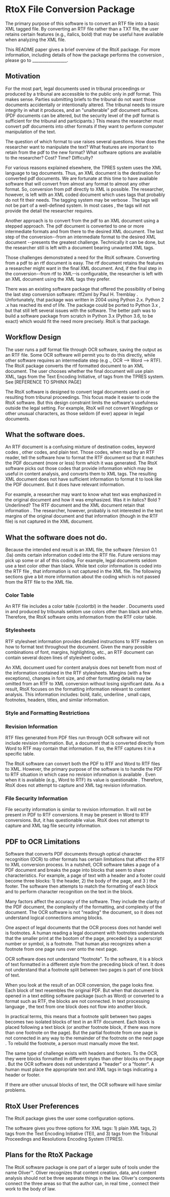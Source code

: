 # RtoX File Conversion Package

The primary purpose of this software is to convert an RTF file into a basic XML
 tagged file. By converting an RTF file rather than a TXT file, the user
  retains certain features (e.g., italics, bold) that may be useful have
   available when analyzing the XML file.
   
This README paper gives a brief overview of the RtoX package. For more
 information, including details of how the package performs the conversion
 , please go to _________________.

## Motivation
For the most part, legal documents used in tribunal proceedings or produced
 by a tribunal are accessible to the public only in pdf format. This makes
  sense. Parties submitting briefs to the tribunal do not want those
   documents accidentally or intentionally altered. The tribunal needs to
    insure integrity in what it produces, and an "unalterable" pdf document
     suffices. (PDF documents can be altered, but the security level of the
      pdf format is sufficient for the tribunal and participants.) This means
       the researcher must convert pdf documents into other formats if they
        want to perform computer manipulation of the text.
        
The question of which format to use raises several questions. How does the
 researcher want to manipulate the text? What features are important to
  retain from the pdf to the new format? What software options are available
   to the researcher? Cost? Time? Difficulty?
   
For various reasons explained elsewhere, the TPRES system uses the XML
 language to tag documents. Thus, an XML document is the destination for
  converted pdf documents. We are fortunate at this time to have available
   software that will convert from almost any format to almost any other
    format. So, conversion from pdf directly to XML is possible. The
     researcher, however, is left with an XML coded document which uses tags
      that probably do not fit their needs. The tagging system may be verbose
      . The tags will not be part of a well-defined system. In most cases
      , the tags will not provide the detail the researcher requires. 
      
Another approach is to convert from the pdf to an XML document using a
 stepped approach. The pdf document is converted to one or more intermediate
  formats and from there to the desired XML document. The last step of the
   conversion--from an intermediate format to the desired XML document
   --presents the greatest challenge. Technically it can be done, but the
    researcher still is left with a document bearing unwanted XML tags.
    
Those challenges demonstrated a need for the RtoX software. Converting from a
 pdf to an rtf document is easy. The rtf document retains the features a
  researcher might want in the final XML document. And, if the final step in
   the conversion--from rtf to XML--is configurable, the researcher is left
    with an XML document using the XML tags they prefer. 
    
There was an existing software package that offered the possibility of being
 the last step conversion software: rtf2xml by Paul H. Tremblay
 . Unfortunately, that package was written in 2004 using Python 2.x. Python 2
 .x has reached its end of life. The package could be ported to Python 3.x
 , but that still left several issues with the software. The better path was
  to build a software package from scratch in Python 3.x (Python 3.6, to be
   exact) which would fit the need more precisely. RtoX is that package.

## Workflow Design
The user runs a pdf format file through OCR software, saving the
         output as an RTF file. Some OCR software will permit you to do this
          directly, while other software requires an intermediate step (e.g
          ., OCR --> Word --> RTF). The RtoX package converts the rtf
           formatted document to an XML document. The user chooses whether
            the final document will use plain XML, tags from the Text
             Encoding Initiative, of tags from the TPRES system. See
              [REFERENCE TO SPHINX PAGE]

The RtoX software is designed to convert legal
 documents used in or resulting from tribunal proceedings. This focus made
  it easier to code the RtoX software. But this design constraint limits the
   software's usefulness outside the legal setting. For example, RtoX will
    not convert Wingdings or other unusual characters, as those seldom (if
     ever) appear in legal documents.
          
## What the software does.
An RTF document is a confusing mixture of destination codes, keyword codes
, other codes, and plain text. Those codes, when read by an RTF reader, tell
 the software how to format the RTF document so that it matches the PDF
  document (more or less) form which it was generated. The RtoX
   software picks out those codes that provide information which may be
    useful in content analysis, and converts them to XML tags. The resulting
     XML document does not have sufficient information to format it to look
      like the PDF document. But it does have relevant information.
      
For example, a researcher may want to know what text was emphasized in the
 original document and how it was emphasized. Was it in italics? Bold
 ? Underlined? The RTF document and the XML document retain that information
 . The researcher, however, probably is not interested in the text margins of
  the original document and that information (though in the RTF file) is not
   captured in the XML document.

## What the software does not do.

Because the intended end result is an XML file, the software (Version 0.1
.0a) omits certain
 information coded into the RTF file. Future versions may pick up some or all
  of this coding. For example, legal documents seldom use a text color
   other than black. While text color information is coded into the RTF file
   , that information is not captured in the XML file. The
    following sections give a bit more information about the coding which is
     not passed from the RTF file to the XML file.
  
### Color Table

An RTF file includes a color table (\colortbl) in the header
. Documents used in and produced by tribunals seldom use colors other
 than black and white. Therefore, the RtoX software
  omits information from the RTF color table.
  
### Stylesheets

RTF stylesheet information provides detailed instructions to RTF readers on
 how to format text throughout the document. Given the many possible
  combinations of font, margins, highlighting, etc., an RTF document can
   contain several dozen lines of stylesheet codes.
   
An XML document used for content analysis does not benefit from
 most of the information contained in the RTF stylesheets. Margins (with a
  few exceptions), changes in font size, and other formatting details may be
   omitted from an RTF to XML conversion without losing significant data. As
    a result, RtoX focuses on the formatting information relevant
     to content analysis. This information includes: bold, italic, underline
     , small caps, footnotes, headers, titles, and similar
      information.
     
### Style and Formatting Restrictions


### Revision Information

RTF files generated from PDF files run through OCR software will not include
 revision information. But, a document that is converted directly from Word
  to RTF may contain that information. If so, the RTF captures it in a
   specific table.
   
The RtoX software can convert both the PDF to RTF and Word to RTF files to
 XML. However, the primary purpose of the software is to handle the
  PDF to RTF situation in which case no revision information is available
  . Even when it is available (e.g., Word to RTF) its value is questionable
  . Therefore, RtoX does not attempt to capture and XML tag revision
   information. 

### File Security Information

File security information is similar to revision information. It will not be
 present in PDF to RTF conversions. It may be present in Word to RTF
  conversions. But, it has questionable value. RtoX does not attempt to
   capture and XML tag file security information.

## PDF to OCR Limitations

Software that converts PDF documents through optical character recognition
 (OCR) to other formats has certain limitations that affect the RTF to XML
  conversion process. In a nutshell, OCR software takes a page of a PDF
   document and breaks the page into blocks that seem to share
    characteristics. For example, a page of text with a header and a footer
     could become three blocks: 1) the header, 2) the body of the page, and 3
     ) the footer. The software then attempts to match the formatting of each
      block and to perform character recognition on the text in the block.
      
Many factors affect the accuracy of the software. They include the clarity of
 the PDF document, the complexity of the formatting, and complexity of the
  document. The OCR software is not "reading" the document, so it does not
   understand logical connections among blocks. 
   
One aspect of legal documents that the OCR process does not handel well is
 footnotes. A human reading a legal document with footnotes understands that
  the smaller print at the bootom of the page, preceded by a superscript
   number or symbol, is a footnote. That human also recognizes when a
    footnote from one page runs over onto the next page. 
    
OCR software does not understand "footnote". To the software, it is a block
 of text formatted in a different style from the preceding block of text. It
  does not understand that a footnote split between two pages is part of one
   block of text. 
   
When you look at the result of an OCR conversion, the page looks fine. Each
 block of text resembles the original PDF. But when that document is opened
  in a text editing software package (such as Word) or converted to a format
   such as RTF, the blocks are not connected. In text processing language
   , the text from one block does not flow into another block. 
   
In practical terms, this means that a footnote split between two pages
 becomes two isolated blocks of text in an RTF document. Each block is placed
  following a text block (or another footnote block, if there was more than
   one footnote on the page). But the partial footnote from one page is not
    connected in any way to the remainder of the footnote on the next page
    . To rebuild the footnote, a person must manually move the text.
    
 The same type of challenge exists with headers and footers. To the OCR, they
  were blocks formatted in different styles than other blocks on the page
  . But the OCR software does not understand a "header" or a "footer". A human
   must place the appropriate text and XML tags in tags indicating a header or
    footer.
    
 If there are other unusual blocks of text, the OCR software will have
  similar problems. 

## RtoX User Preferences

The RtoX package gives the user some configuration options. 

The software gives you three options for XML tags: 1) plain XML
  tags, 2) tags from the Text Encoding Initiative (TEI), and 3) tags from the
   Tribunal Proceedings and Resolutions Encoding System (TPRES). 

## Plans for the RtoX Package

The RtoX software package is one part of a larger suite of tools under the
 name Oliver™. Oliver recognizes that content creation, data, and content
  analysis should not be three separate things in the law. Oliver's
   components connect the three areas so that the author can, in real time
   , connect their work to the body of law.
   
